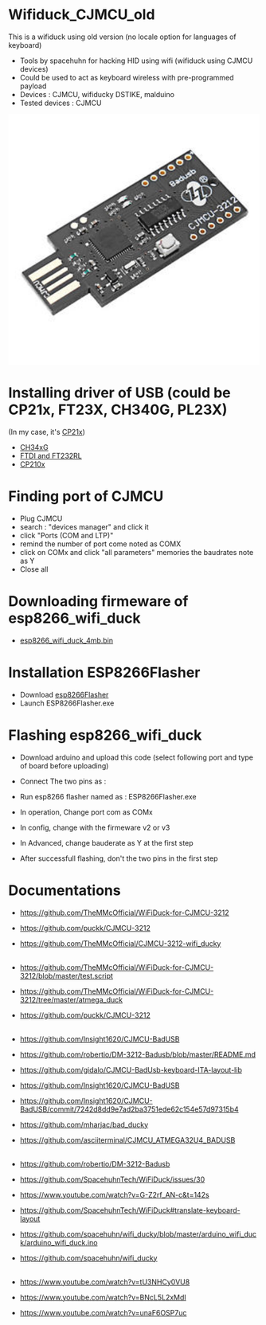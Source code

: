 # Wifiduck_CJMCU_old
This is a wifiduck using old version (no locale option for languages of keyboard)  
* Tools by spacehuhn for hacking HID using wifi (wifiduck using CJMCU devices)
* Could be used to act as keyboard wireless with pre-programmed payload
* Devices : CJMCU, wifiducky DSTIKE, malduino
* Tested devices : CJMCU
<img src="https://github.com/SitrakaResearchAndPOC/Wifiduck_CJMCU_old/blob/main/cjmcu1.jpeg" width="750px" align="center">

# Installing driver of USB (could be CP21x, FT23X, CH340G, PL23X)
(In my case, it's [CP21x](https://drive.google.com/file/d/18dX5ws61_A4EaHKuIYNDSMMeMPuJHZG5/view?usp=drive_link))
* [CH34xG](https://www.wch-ic.com/downloads/CH341SER_ZIP.html)
* [FTDI and FT232RL](https://ftdichip.com/drivers/)
* [CP210x](https://www.silabs.com/developers/usb-to-uart-bridge-vcp-drivers)

# Finding port of CJMCU
* Plug CJMCU
* search : "devices manager" and click it
* click "Ports (COM and LTP)"
* remind the number of port come noted as COMX
* click on COMx and click "all parameters" memories the baudrates note as Y 
* Close all

# Downloading firmeware of esp8266_wifi_duck
* [esp8266_wifi_duck_4mb.bin](https://drive.google.com/file/d/1dyYwcLWXgXHHTSlG2xHnXsv1elhltd6t/view?usp=sharing)
  
# Installation ESP8266Flasher
* Download [esp8266Flasher](https://drive.google.com/file/d/1YC0DqRsgMTjVpCc77wQt9xKFKphjFWGM/view?usp=drive_link)
* Launch ESP8266Flasher.exe

# Flashing esp8266_wifi_duck
* Download arduino and upload this code (select following port and type of board before uploading)
* Connect The two pins as :

* Run esp8266 flasher named as  :
 ESP8266Flasher.exe
* In operation, Change port com as COMx
* In config, change with the firmeware v2 or v3
* In Advanced, change bauderate as Y at the first step
* After successfull flashing, don't the two pins in the first step
  
# Documentations
* https://github.com/TheMMcOfficial/WiFiDuck-for-CJMCU-3212
* https://github.com/puckk/CJMCU-3212
* https://github.com/TheMMcOfficial/CJMCU-3212-wifi_ducky
</br> </br>

* https://github.com/TheMMcOfficial/WiFiDuck-for-CJMCU-3212/blob/master/test.script
* https://github.com/TheMMcOfficial/WiFiDuck-for-CJMCU-3212/tree/master/atmega_duck
* https://github.com/puckk/CJMCU-3212
</br> </br>
  
* https://github.com/Insight1620/CJMCU-BadUSB
* https://github.com/robertio/DM-3212-Badusb/blob/master/README.md
* https://github.com/gidalo/CJMCU-BadUsb-keyboard-ITA-layout-lib
* https://github.com/Insight1620/CJMCU-BadUSB
* https://github.com/Insight1620/CJMCU-BadUSB/commit/7242d8dd9e7ad2ba3751ede62c154e57d97315b4
* https://github.com/mharjac/bad_ducky
* https://github.com/asciiterminal/CJMCU_ATMEGA32U4_BADUSB
</br> </br>

    
* https://github.com/robertio/DM-3212-Badusb
* https://github.com/SpacehuhnTech/WiFiDuck/issues/30
* https://www.youtube.com/watch?v=G-Z2rf_AN-c&t=142s
* https://github.com/SpacehuhnTech/WiFiDuck#translate-keyboard-layout
* https://github.com/spacehuhn/wifi_ducky/blob/master/arduino_wifi_duck/arduino_wifi_duck.ino
* https://github.com/spacehuhn/wifi_ducky
</br> </br>

  
* https://www.youtube.com/watch?v=tU3NHCy0VU8
* https://www.youtube.com/watch?v=BNcL5L2xMdI
* https://www.youtube.com/watch?v=unaF6OSP7uc
</br> </br>


